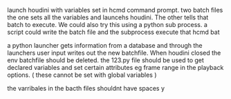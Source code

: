 launch houdini with variables set in hcmd command prompt. two batch files the one sets all the variables and launcehs houdini. The other tells that batch to execute. We could
also try this using a python sub process. a script could write the batch file and the subprocess execute that hcmd bat  

a python launcher gets information from a database and through the launchers user input writes out the new batchfile. When houdini closed the env batchfile should be deleted.
the 123.py file should be used to get declared variables and set certain attributes eg frame range in the playback options. ( these cannot be set with global variables )

the varribales in the bacth files shouldnt have spaces
y